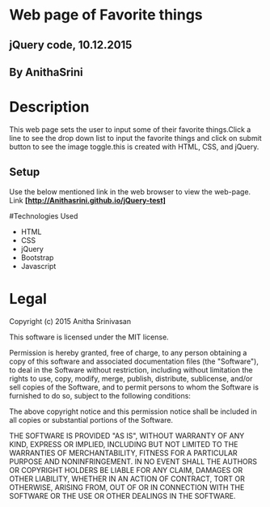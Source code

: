# Web page of Favorite things

## jQuery code, 10.12.2015

## By AnithaSrini

# Description

This web page sets the user to input some of their favorite things.Click a line to see the drop down list to 
input the favorite things and click on submit button to see the image toggle.this is created with HTML, CSS,
and jQuery.

## Setup
 Use the below mentioned link in the web browser to view the web-page.
 Link **[http://Anithasrini.github.io/jQuery-test]**


#Technologies Used

* HTML
* CSS
* jQuery
* Bootstrap
* Javascript

# Legal

Copyright (c) 2015 Anitha Srinivasan

This software is licensed under the MIT license.

Permission is hereby granted, free of charge, to any person obtaining a copy of this software 
and associated documentation files (the "Software"), to deal in the Software without restriction,
including without limitation the rights to use, copy, modify, merge, publish, distribute, 
sublicense, and/or sell copies of the Software, and to permit persons to whom the Software is 
furnished to do so, subject to the following conditions:

The above copyright notice and this permission notice shall be included in all copies or substantial 
portions of the Software.

THE SOFTWARE IS PROVIDED "AS IS", WITHOUT WARRANTY OF ANY KIND, EXPRESS OR IMPLIED, INCLUDING BUT
NOT LIMITED TO THE WARRANTIES OF MERCHANTABILITY, FITNESS FOR A PARTICULAR PURPOSE AND NONINFRINGEMENT. 
IN NO EVENT SHALL THE AUTHORS OR COPYRIGHT HOLDERS BE LIABLE FOR ANY CLAIM, DAMAGES OR OTHER LIABILITY,
WHETHER IN AN ACTION OF CONTRACT, TORT OR OTHERWISE, ARISING FROM, OUT OF OR IN CONNECTION WITH THE 
SOFTWARE OR THE USE OR OTHER DEALINGS IN THE SOFTWARE.


